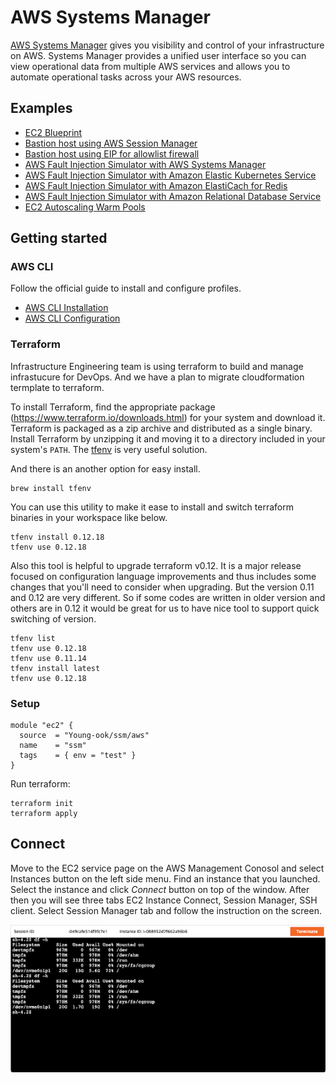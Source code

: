 # AWS Systems Manager
[AWS Systems Manager](https://aws.amazon.com/systems-manager/) gives you visibility and control of your infrastructure on AWS. Systems Manager provides a unified user interface so you can view operational data from multiple AWS services and allows you to automate operational tasks across your AWS resources.

## Examples
- [EC2 Blueprint](https://github.com/Young-ook/terraform-aws-ssm/tree/main/examples/blueprint)
- [Bastion host using AWS Session Manager](https://github.com/Young-ook/terraform-aws-ssm/blob/main/examples/bastion)
- [Bastion host using EIP for allowlist firewall](https://github.com/Young-ook/terraform-aws-ssm/blob/main/examples/eip)
- [AWS Fault Injection Simulator with AWS Systems Manager](https://github.com/Young-ook/terraform-aws-fis/blob/main/examples/ec2)
- [AWS Fault Injection Simulator with Amazon Elastic Kubernetes Service](https://github.com/Young-ook/terraform-aws-fis/blob/main/examples/eks)
- [AWS Fault Injection Simulator with Amazon ElastiCach for Redis](https://github.com/Young-ook/terraform-aws-fis/blob/main/examples/redis)
- [AWS Fault Injection Simulator with Amazon Relational Database Service](https://github.com/Young-ook/terraform-aws-fis/blob/main/examples/rds)
- [EC2 Autoscaling Warm Pools](https://github.com/Young-ook/terraform-aws-ssm/blob/main/examples/warm-pools)

## Getting started
### AWS CLI
Follow the official guide to install and configure profiles.
- [AWS CLI Installation](https://docs.aws.amazon.com/cli/latest/userguide/cli-chap-install.html)
- [AWS CLI Configuration](https://docs.aws.amazon.com/cli/latest/userguide/cli-configure-profiles.html)

### Terraform
Infrastructure Engineering team is using terraform to build and manage infrastucure for DevOps. And we have a plan to migrate cloudformation termplate to terraform.

To install Terraform, find the appropriate package (https://www.terraform.io/downloads.html) for your system and download it. Terraform is packaged as a zip archive and distributed as a single binary. Install Terraform by unzipping it and moving it to a directory included in your system's `PATH`. The [tfenv](https://github.com/tfutils/tfenv) is very useful solution.

And there is an another option for easy install.
```
brew install tfenv
```
You can use this utility to make it ease to install and switch terraform binaries in your workspace like below.
```
tfenv install 0.12.18
tfenv use 0.12.18
```
Also this tool is helpful to upgrade terraform v0.12. It is a major release focused on configuration language improvements and thus includes some changes that you'll need to consider when upgrading. But the version 0.11 and 0.12 are very different. So if some codes are written in older version and others are in 0.12 it would be great for us to have nice tool to support quick switching of version.
```
tfenv list
tfenv use 0.12.18
tfenv use 0.11.14
tfenv install latest
tfenv use 0.12.18
```

### Setup
```hcl
module "ec2" {
  source  = "Young-ook/ssm/aws"
  name    = "ssm"
  tags    = { env = "test" }
}
```
Run terraform:
```
terraform init
terraform apply
```

## Connect
Move to the EC2 service page on the AWS Management Conosol and select Instances button on the left side menu. Find an instance that you launched. Select the instance and click *Connect* button on top of the window. After then you will see three tabs EC2 Instance Connect, Session Manager, SSH client. Select Session Manager tab and follow the instruction on the screen.

![aws-fis-ec2-disk-stress](images/aws-fis-ec2-disk-stress.png)
